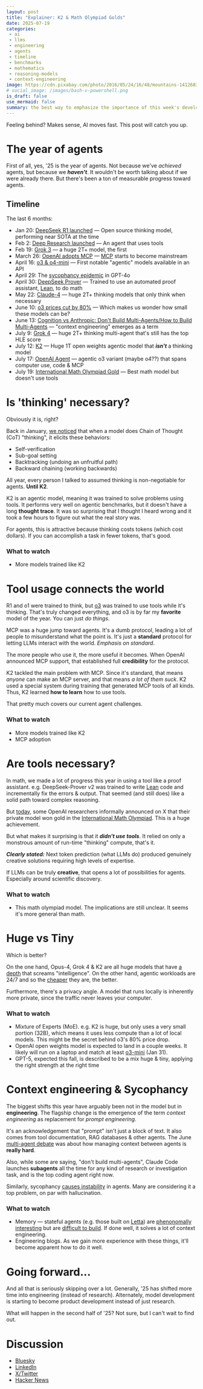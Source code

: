 ```yaml
---
layout: post
title: "Explainer: K2 & Math Olympiad Golds"
date: 2025-07-19
categories:
 - ai
 - llms
 - engineering
 - agents
 - timeline
 - benchmarks
 - mathematics
 - reasoning-models
 - context-engineering
image: https://cdn.pixabay.com/photo/2016/05/24/16/48/mountains-1412683_1280.png
# social_image: /images/bash-v-powershell.png
is_draft: false
use_mermaid: false
summary: the best way to emphasize the importance of this week's developments is to go all the way back to January and see how we got here.
---
```


Feeling behind? Makes sense, AI moves fast. This post will catch you up.

# The year of agents
First of all, yes, '25 is the year of agents. Not because we've _achieved_ agents, but because we _**haven't**_.
It wouldn't be worth talking about if we were already there. But there's been a ton of measurable progress
toward agents.

## Timeline
The last 6 months:

* Jan 20: [DeepSeek R1 launched][r1] — Open source thinking model, performing near SOTA at the time
* Feb 2: [Deep Research launched][deep] — An agent that uses tools
* Feb 19: [Grok 3][grok3] — a huge 2T+ model, the first
* March 26: [OpenAI adopts MCP][mcp] — [MCP][mcp2] starts to become mainstream
* April 16: [o3 & o4-mini][o3] — First notable "agentic" models available in an API
* April 29: The [sycophancy epidemic][syco] in GPT-4o
* April 30: [DeepSeek Prover][prover] — Trained to use an automated proof assistant, [Lean][lean], to do math
* May 22: [Claude-4][claude] — huge 2T+ thinking models that only think when necessary
* June 10: [o3 prices cut by 80%][80%] — Which makes us wonder how small these models can be?
* June 13: [Cognition vs Anthropic: Don't Build Multi-Agents/How to Build Multi-Agents][multi] — "context engineering" emerges as a term
* July 9: [Grok 4][grok4] — huge 2T+ thinking multi-agent that's still has the top HLE score
* July 12: [K2][k2] — Huge 1T open weights agentic model that _**isn't**_ a thinking model
* July 17: [OpenAI Agent][oaia] — agentic o3 variant (maybe o4??) that spans computer use, code & MCP
* July 19: [International Math Olympiad Gold][gold] — Best math model but doesn't use tools


# Is 'thinking' necessary?
Obviously it is, right?

Back in January, [we noticed][arxiv] that when a model does Chain of Thought (CoT) "thinking", it elicits
these behaviors:

* Self-verification
* Sub-goal setting
* Backtracking (undoing an unfruitful path)
* Backward chaining (working backwards)

All year, every person I talked to assumed thinking is non-negotiable for agents. **Until K2**.

K2 is an agentic model, meaning it was trained to solve problems using tools. It performs very well on
agentic benchmarks, but it doesn't have a long **thought trace**. It was so surprising that I thought I heard
wrong and it took a few hours to figure out what the real story was.

For agents, this is attractive because thinking costs tokens (which cost dollars). If you can accomplish
a task in fewer tokens, that's good.

### What to watch
* More models trained like K2


# Tool usage connects the world
R1 and o1 were trained to think, but [o3][o3] was trained to use tools while it's thinking. That's truly 
changed everything, and o3 is by far my **favorite** model of the year. You can just _do things_.

MCP was a huge jump toward agents. It's a dumb protocol, leading a lot of people to misunderstand 
what the point is. It's just a **standard** protocol for letting LLMs interact with the world. _Emphasis on
standard_.

The more people who use it, the more useful it becomes. When OpenAI announced MCP support, that established
full **credibility** for the protocol.

K2 tackled the main problem with MCP. Since it's standard, that means _anyone_ can make an MCP server, and
that means _a lot of them suck_. K2 used a special system during training that generated MCP tools of all
kinds. Thus, K2 learned **how to learn** how to use tools.

That pretty much covers our current agent challenges.

### What to watch
* More models trained like K2
* MCP adoption


# Are tools necessary?
In math, we made a lot of progress this year in using a tool like a proof assistant. e.g. DeepSeek-Prover v2
was trained to write [Lean][lean] code and incrementally fix the errors & output. That seemed (and still does)
like a solid path toward complex reasoning.

But [today][gold], some OpenAI researchers informally announced on X that their private model won gold in
the [International Math Olympiad][oly]. This is a huge achievement.

But what makes it surprising is that it _**didn't use tools**_. It relied on only a monstrous amount of
run-time "thinking" compute, that's it.

_**Clearly stated:**_ Next token prediction (what LLMs do) produced genuinely creative solutions requiring
high levels of expertise.

If LLMs can be truly **creative**, that opens a lot of possibilities for agents. Especially around 
scientific discovery.

### What to watch
* This math olympiad model. The implications are still unclear. It seems it's more general than math.


# Huge vs Tiny
Which is better?

On the one hand, Opus-4, Grok 4 & K2 are all huge models that have [a depth][depth] that screams "intelligence".
On the other hand, agentic workloads are 24/7 and so the [cheaper][80%] they are, the better.

Furthermore, there's a privacy angle. A model that runs locally is inherently more private, since the traffic
never leaves your computer. 

### What to watch
* Mixture of Experts (MoE). e.g. K2 is huge, but only uses a very small portion (32B), which means it uses
  less compute than a lot of local models. This might be the secret behind o3's 80% price drop.
* OpenAI open weights model is expected to land in a couple weeks. It likely will run on a laptop and match
  at least [o3-mini][mini] (Jan 31).
* GPT-5, expected this fall, is described to be a mix huge & tiny, applying the right strength at the right time


# Context engineering & Sycophancy
The biggest shifts this year have arguably been not in the model but in **engineering**. The flagship change is
the emergence of the term _context engineering_ as replacement for _prompt engineering_.

It's an acknowledgement that "prompt" isn't just a block of text. It also comes from tool documentation,
RAG databases & other agents. The June [multi-agent debate][multi] was about how managing context between
agents is **really hard**.

Also, while some are saying, "don't build multi-agents", Claude Code launches **subagents** all the time for any
kind of research or investigation task, and is the top coding agent right now.

Similarly, sycophancy [causes instability][instab] in agents. Many are considering it a top problem, on par
with hallucination.

### What to watch
* Memory — stateful agents (e.g. those built on [Letta][letta]) are [phenonomally interesting][void] but are
    [difficult to build][cam]. If done well, it solves a lot of context engineering.
* Engineering blogs. As we gain more experience with these things, it'll become apparent how to do it well.


# Going forward...
And all that is seriously skipping over a lot. Generally, '25 has shifted more time into engineering (instead
of research). Alternately, model development is starting to become product development instead of just research.

What will happen in the second half of '25? Not sure, but I can't wait to find out.


# Discussion
* [Bluesky](https://bsky.app/profile/timkellogg.me/post/3ludfh2lug22m)
* [LinkedIn](https://www.linkedin.com/posts/tim-kellogg-69802913_explainer-k2-math-olympiad-golds-activity-7352376760241385472-jtNC?utm_source=share&utm_medium=member_desktop&rcm=ACoAAAKsUpQBLx0MUlgAizVDjPDC7fqIYBdcMV8)
* [X/Twitter](https://x.com/kellogh/status/1946611328958771471)
* [Hacker News](https://news.ycombinator.com/item?id=44617091)


 [r1]: /blog/2025/01/25/r1
 [deep]: https://openai.com/index/introducing-deep-research/
 [o3]: https://openai.com/index/introducing-o3-and-o4-mini/
 [syco]: https://openai.com/index/sycophancy-in-gpt-4o/
 [k2]: https://moonshotai.github.io/Kimi-K2/
 [oaia]: https://openai.com/index/introducing-chatgpt-agent/
 [gold]: https://www.lesswrong.com/posts/RcBqeJ8GHM2LygQK3/openai-claims-imo-gold-medal
 [claude]: https://www.anthropic.com/news/claude-4
 [grok3]: https://x.ai/news/grok-3
 [grok4]: https://x.ai/news/grok-4
 [multi]: https://news.smol.ai/issues/25-06-13-cognition-vs-anthropic
 [mcp]: https://openai.github.io/openai-agents-python/mcp/
 [mcp2]: /blog/2025/06/05/mcp-resources
 [arxiv]: https://arxiv.org/abs/2503.01307v1
 [prover]: https://huggingface.co/deepseek-ai/DeepSeek-Prover-V2-671B
 [lean]: https://lean-lang.org/
 [oly]: https://www.imo-official.org/
 [symb]: https://en.wikipedia.org/wiki/Symbolic_artificial_intelligence
 [80%]: https://x.com/sama/status/1932434606558462459
 [depth]: https://bsky.app/profile/timkellogg.me/post/3ltxvng7njk22
 [mini]: https://openai.com/index/openai-o3-mini/
 [letta]: https://www.letta.com/
 [void]: /blog/2025/06/15/compression
 [cam]: https://bsky.app/profile/cameron.pfiffer.org/post/3lsuwgc227k2x
 [instab]: /blog/2025/07/18/understanding

